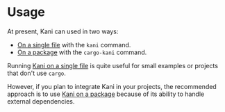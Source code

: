 # Usage

At present, Kani can used in two ways:
 * [On a single file](./kani-single-file.md) with the `kani` command.
 * [On a package](./cargo-kani.md) with the `cargo-kani` command.

Running [Kani on a single file](./kani-single-file.md) is quite useful for small
examples or projects that don't use `cargo`.

However, if you plan to integrate Kani in your projects, the recommended
approach is to use [Kani on a package](./cargo-kani.md) because of its ability
to handle external dependencies.
